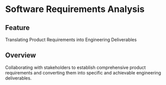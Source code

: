# Software Requirements Analysis

## Feature
Translating Product Requirements into Engineering Deliverables

## Overview
Collaborating with stakeholders to establish comprehensive product requirements and converting them into specific and achievable engineering deliverables.
